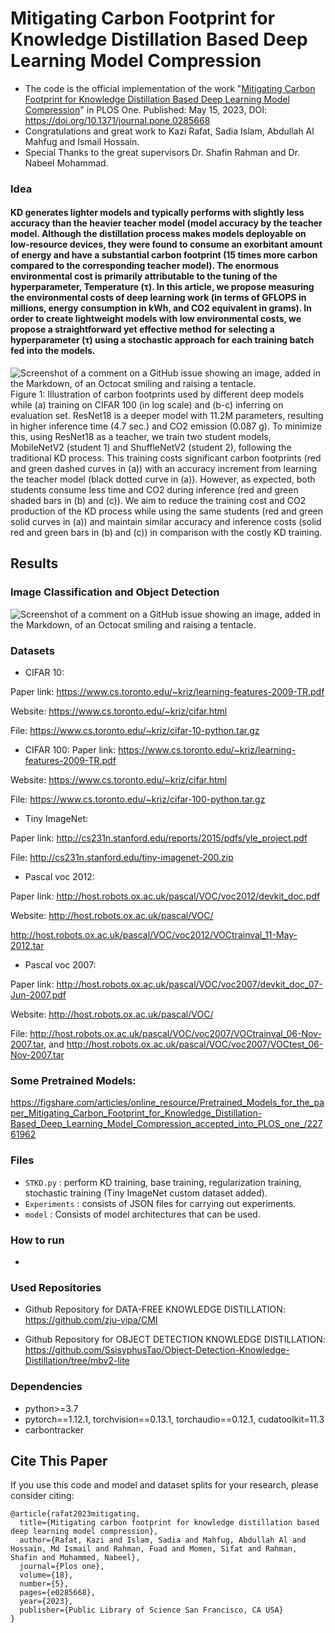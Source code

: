 # Mitigating Carbon Footprint for Knowledge Distillation Based Deep Learning Model Compression

* The code is the official implementation of the work "[Mitigating Carbon Footprint for Knowledge Distillation Based Deep Learning Model Compression](https://journals.plos.org/plosone/article?id=10.1371/journal.pone.0285668)" in PLOS One. Published: May 15, 2023, DOI: https://doi.org/10.1371/journal.pone.0285668
* Congratulations and great work to Kazi Rafat, Sadia Islam, Abdullah Al Mahfug and Ismail Hossain.
* Special Thanks to the great supervisors Dr. Shafin Rahman and Dr. Nabeel Mohammad.

### Idea

#### KD generates lighter models and typically performs with slightly less accuracy than the heavier teacher model (model accuracy by the teacher model. Although the distillation process makes models deployable on low-resource devices, they were found to consume an exorbitant amount of energy and have a substantial carbon footprint (15 times more carbon compared to the corresponding teacher model). The enormous environmental cost is primarily attributable to the tuning of the hyperparameter, Temperature (τ). In this article, we propose measuring the environmental costs of deep learning work (in terms of GFLOPS in millions, energy consumption in kWh, and CO2 equivalent in grams). In order to create lightweight models with low environmental costs, we propose a straightforward yet effective method for selecting a hyperparameter (τ) using a stochastic approach for each training batch fed into the models. 

![Screenshot of a comment on a GitHub issue showing an image, added in the Markdown, of an Octocat smiling and raising a tentacle.](https://github.com/King-Rafat/STKD_CFMitigation/blob/main/Figures/journal.pone.0285668.g001.PNG)
Figure 1: Illustration of carbon footprints used by different deep models while (a) training on CIFAR 100 (in log scale) and (b-c) inferring on evaluation set. ResNet18 is a deeper model with 11.2M parameters, resulting in higher inference time (4.7 sec.) and CO2 emission (0.087 g). To minimize this, using ResNet18 as a teacher, we train two student models, MobileNetV2 (student 1) and ShuffleNetV2 (student 2), following the traditional KD process. This training costs significant carbon footprints (red and green dashed curves in (a)) with an accuracy increment from learning the teacher model (black dotted curve in (a)). However, as expected, both students consume less time and CO2 during inference (red and green shaded bars in (b) and (c)). We aim to reduce the training cost and CO2 production of the KD process while using the same students (red and green solid curves in (a)) and maintain similar accuracy and inference costs (solid red and green bars in (b) and (c)) in comparison with the costly KD training.

## Results
### Image Classification and Object Detection

![Screenshot of a comment on a GitHub issue showing an image, added in the Markdown, of an Octocat smiling and raising a tentacle.](https://github.com/King-Rafat/STKD_CFMitigation/blob/main/Figures/journal.pone.0285668.t004.PNG)


### Datasets

* CIFAR 10: 

Paper link: https://www.cs.toronto.edu/~kriz/learning-features-2009-TR.pdf

Website: https://www.cs.toronto.edu/~kriz/cifar.html

File: https://www.cs.toronto.edu/~kriz/cifar-10-python.tar.gz

* CIFAR 100: 
Paper link: https://www.cs.toronto.edu/~kriz/learning-features-2009-TR.pdf

Website: https://www.cs.toronto.edu/~kriz/cifar.html

File: https://www.cs.toronto.edu/~kriz/cifar-100-python.tar.gz

* Tiny ImageNet: 

Paper link: http://cs231n.stanford.edu/reports/2015/pdfs/yle_project.pdf

File: http://cs231n.stanford.edu/tiny-imagenet-200.zip

* Pascal voc 2012:  

Paper link: http://host.robots.ox.ac.uk/pascal/VOC/voc2012/devkit_doc.pdf

Website: http://host.robots.ox.ac.uk/pascal/VOC/

http://host.robots.ox.ac.uk/pascal/VOC/voc2012/VOCtrainval_11-May-2012.tar

* Pascal voc 2007:  

Paper link: http://host.robots.ox.ac.uk/pascal/VOC/voc2007/devkit_doc_07-Jun-2007.pdf

Website: http://host.robots.ox.ac.uk/pascal/VOC/

File: http://host.robots.ox.ac.uk/pascal/VOC/voc2007/VOCtrainval_06-Nov-2007.tar, and http://host.robots.ox.ac.uk/pascal/VOC/voc2007/VOCtest_06-Nov-2007.tar

### Some Pretrained Models:
https://figshare.com/articles/online_resource/Pretrained_Models_for_the_paper_Mitigating_Carbon_Footprint_for_Knowledge_Distillation-Based_Deep_Learning_Model_Compression_accepted_into_PLOS_one_/22761962

### Files

* `STKD.py` : perform KD training, base training, regularization training, stochastic training (Tiny ImageNet custom dataset added). 
* `Experiments` : consists of JSON files for carrying out experiments.
* `model` : Consists of model architectures that can be used.

### How to run
- 

### Used Repositories

* Github Repository for DATA-FREE KNOWLEDGE DISTILLATION: https://github.com/zju-vipa/CMI

* Github Repository for OBJECT DETECTION KNOWLEDGE DISTILLATION: https://github.com/SsisyphusTao/Object-Detection-Knowledge-Distillation/tree/mbv2-lite

### Dependencies
- python>=3.7
- pytorch==1.12.1, torchvision==0.13.1, torchaudio==0.12.1, cudatoolkit=11.3
- carbontracker

<!-- ## Contact and Checkout the Authors:
Sadia Islam: sadia.islam5@northsouth.edu

Abdullah Al Mahfug: abdullah.mahfug@northsouth.edu

Md. Ismail Hossain: ismail.hossain2018@northsouth.edu

Dr. Nabeel Mohammad: nabeel.mohammed@northsouth.edu -->

## Cite This Paper
If you use this code and model and dataset splits for your research, please consider citing:

```
@article{rafat2023mitigating,
  title={Mitigating carbon footprint for knowledge distillation based deep learning model compression},
  author={Rafat, Kazi and Islam, Sadia and Mahfug, Abdullah Al and Hossain, Md Ismail and Rahman, Fuad and Momen, Sifat and Rahman, Shafin and Mohammed, Nabeel},
  journal={Plos one},
  volume={18},
  number={5},
  pages={e0285668},
  year={2023},
  publisher={Public Library of Science San Francisco, CA USA}
}
